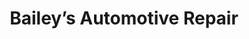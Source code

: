 ---
title: "Bailey’s Automotive Repair"
url: /clayton/baileys-automotive-repair/
shop: car repair
---
